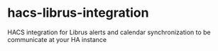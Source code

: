 # hacs-librus-integration
HACS integration for Librus alerts and calendar synchronization to be communicate at your HA instance
